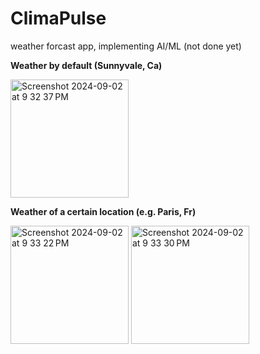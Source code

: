 # ClimaPulse
weather forcast app, implementing AI/ML (not done yet)

**Weather by default (Sunnyvale, Ca)**

<img width="189" alt="Screenshot 2024-09-02 at 9 32 37 PM" src="https://github.com/user-attachments/assets/737b41f0-d7aa-47c8-ab55-8e8e53b462f7">

**Weather of a certain location (e.g. Paris, Fr)**

<img width="189" alt="Screenshot 2024-09-02 at 9 33 22 PM" src="https://github.com/user-attachments/assets/ed0ef352-5731-45f0-b57d-463e5159a2ac">


<img width="189" alt="Screenshot 2024-09-02 at 9 33 30 PM" src="https://github.com/user-attachments/assets/5adf60fc-84a5-4249-ba14-00a424fa1b5f">
